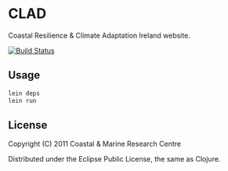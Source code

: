 # CLAD

Coastal Resilience & Climate Adaptation Ireland website.

[![Build Status](https://secure.travis-ci.org/CMRC/CLAD.png)](http://travis-ci.org/CMRC/CLAD)

## Usage

```bash
lein deps
lein run
```

## License

Copyright (C) 2011 Coastal & Marine Research Centre

Distributed under the Eclipse Public License, the same as Clojure.

